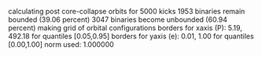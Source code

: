 calculating post core-collapse orbits for 5000 kicks
        1953 binaries remain bounded (39.06 percent)
        3047 binaries become unbounded (60.94 percent)
making grid of orbital configurations
        borders for xaxis (P): 5.19, 492.18 for quantiles [0.05,0.95]
        borders for yaxis (e): 0.01, 1.00 for quantiles [0.00,1.00]
        norm used: 1.000000
